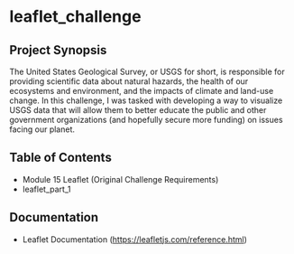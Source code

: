 # leaflet_challenge

## Project Synopsis

The United States Geological Survey, or USGS for short, is responsible for providing scientific data about natural hazards, the health of our ecosystems and environment, and the impacts of climate and land-use change. In this challenge, I was tasked with developing a way to visualize USGS data that will allow them to better educate the public and other government organizations (and hopefully secure more funding) on issues facing our planet.

## Table of Contents
+ Module 15 Leaflet (Original Challenge Requirements)
+ leaflet_part_1

## Documentation  
+ Leaflet Documentation (https://leafletjs.com/reference.html)
